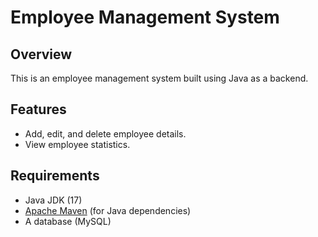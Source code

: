 # Employee Management System

## Overview
This is an employee management system built using Java as a backend.

## Features
- Add, edit, and delete employee details.
- View employee statistics.

## Requirements
- Java JDK (17)
- [Apache Maven](https://maven.apache.org/) (for Java dependencies)
- A database (MySQL)
